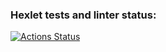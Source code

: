### Hexlet tests and linter status:
[![Actions Status](https://github.com/Kapir64/php-project-45/workflows/hexlet-check/badge.svg)](https://github.com/Kapir64/php-project-45/actions)